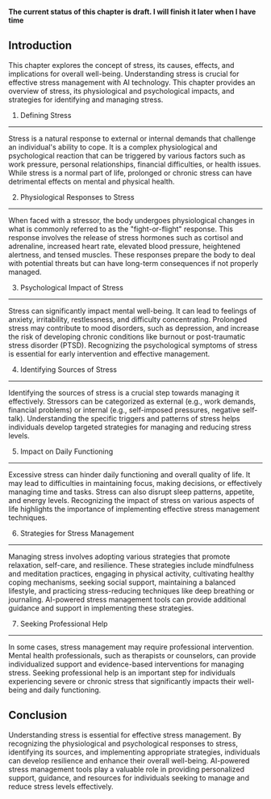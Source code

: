 **The current status of this chapter is draft. I will finish it later when I have time**

Introduction
------------

This chapter explores the concept of stress, its causes, effects, and implications for overall well-being. Understanding stress is crucial for effective stress management with AI technology. This chapter provides an overview of stress, its physiological and psychological impacts, and strategies for identifying and managing stress.

1. Defining Stress
------------------

Stress is a natural response to external or internal demands that challenge an individual's ability to cope. It is a complex physiological and psychological reaction that can be triggered by various factors such as work pressure, personal relationships, financial difficulties, or health issues. While stress is a normal part of life, prolonged or chronic stress can have detrimental effects on mental and physical health.

2. Physiological Responses to Stress
------------------------------------

When faced with a stressor, the body undergoes physiological changes in what is commonly referred to as the "fight-or-flight" response. This response involves the release of stress hormones such as cortisol and adrenaline, increased heart rate, elevated blood pressure, heightened alertness, and tensed muscles. These responses prepare the body to deal with potential threats but can have long-term consequences if not properly managed.

3. Psychological Impact of Stress
---------------------------------

Stress can significantly impact mental well-being. It can lead to feelings of anxiety, irritability, restlessness, and difficulty concentrating. Prolonged stress may contribute to mood disorders, such as depression, and increase the risk of developing chronic conditions like burnout or post-traumatic stress disorder (PTSD). Recognizing the psychological symptoms of stress is essential for early intervention and effective management.

4. Identifying Sources of Stress
--------------------------------

Identifying the sources of stress is a crucial step towards managing it effectively. Stressors can be categorized as external (e.g., work demands, financial problems) or internal (e.g., self-imposed pressures, negative self-talk). Understanding the specific triggers and patterns of stress helps individuals develop targeted strategies for managing and reducing stress levels.

5. Impact on Daily Functioning
------------------------------

Excessive stress can hinder daily functioning and overall quality of life. It may lead to difficulties in maintaining focus, making decisions, or effectively managing time and tasks. Stress can also disrupt sleep patterns, appetite, and energy levels. Recognizing the impact of stress on various aspects of life highlights the importance of implementing effective stress management techniques.

6. Strategies for Stress Management
-----------------------------------

Managing stress involves adopting various strategies that promote relaxation, self-care, and resilience. These strategies include mindfulness and meditation practices, engaging in physical activity, cultivating healthy coping mechanisms, seeking social support, maintaining a balanced lifestyle, and practicing stress-reducing techniques like deep breathing or journaling. AI-powered stress management tools can provide additional guidance and support in implementing these strategies.

7. Seeking Professional Help
----------------------------

In some cases, stress management may require professional intervention. Mental health professionals, such as therapists or counselors, can provide individualized support and evidence-based interventions for managing stress. Seeking professional help is an important step for individuals experiencing severe or chronic stress that significantly impacts their well-being and daily functioning.

Conclusion
----------

Understanding stress is essential for effective stress management. By recognizing the physiological and psychological responses to stress, identifying its sources, and implementing appropriate strategies, individuals can develop resilience and enhance their overall well-being. AI-powered stress management tools play a valuable role in providing personalized support, guidance, and resources for individuals seeking to manage and reduce stress levels effectively.
